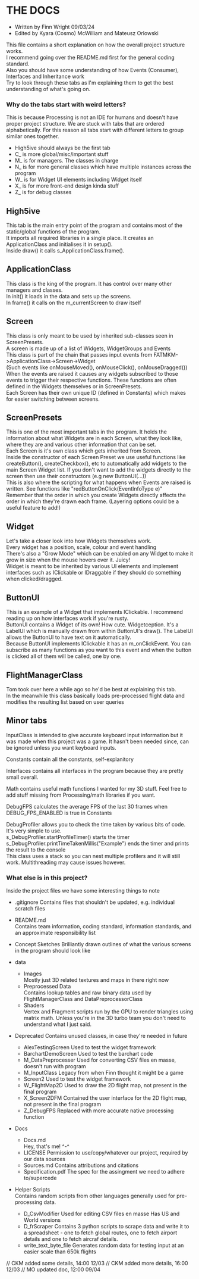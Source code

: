 # THE DOCS

- Written by Finn Wright 09/03/24
- Edited by Kyara (Cosmo) McWilliam and Mateusz Orlowski

This file contains a short explanation on how the overall project structure works.  
I recommend going over the README.md first for the general coding standard.  
Also you should have some understanding of how Events (Consumer<T>), Interfaces and Inheritance work  
Try to look through these tabs as I'm explaining them to get the best understanding of what's going on.  

### Why do the tabs start with weird letters?

This is because Processing is not an IDE for humans and doesn't have proper project structure. We are stuck with tabs that are ordered alphabetically. For this reason all tabs start with different letters to group similar ones together.  
- High5ive should always be the first tab  
- C_ is more global/misc/important stuff  
- M_ is for managers. The classes in charge  
- N_ is for more general classes which have multiple instances across the program  
- W_ is for Widget UI elements including Widget itself  
- X_ is for more front-end design kinda stuff   
- Z_ is for debug classes   

## High5ive

This tab is the main entry point of the program and contains most of the static/global functions of the program.  
It imports all required libraries in a single place.
It creates an ApplicationClass and initialises it in setup().  
Inside draw() it calls s_ApplicationClass.frame().  

## ApplicationClass

This class is the king of the program. It has control over many other managers and classes.  
In init() it loads in the data and sets up the screens.  
In frame() it calls on the m_currentScreen to draw itself  

## Screen

This class is only meant to be used by inherited sub-classes seen in ScreenPresets.  
A screen is made up of a list of Widgets, WidgetGroups and Events  
This class is part of the chain that passes input events from FATMKM->ApplicationClass->Screen->Widget  
(Such events like onMouseMoved(), onMouseClick(), onMouseDragged())  
When the events are raised it causes any widgets subscribed to those events to trigger their respective functions. These functions are often defined in the Widgets themselves or in ScreenPresets.  
Each Screen has their own unique ID (defined in Constants) which makes for easier switching between screens.   

## ScreenPresets

This is one of the most important tabs in the program. It holds the information about what Widgets are in each Screen, what they look like, where they are and various other information that can be set.  
Each Screen is it's own class which gets inherited from Screen.  
Inside the constructor of each Screen Preset we use useful functions like createButton(), createCheckbox(), etc to automatically add widgets to the main Screen Widget list. If you don't want to add the widgets directly to the screen then use their constructors (e.g new ButtonUI(...))  
This is also where the scripting for what happens when Events are raised is written. See functions like "redButtonOnClick(EventInfoType e)"  
Remember that the order in which you create Widgets directly affects the order in which they're drawn each frame. (Layering options could be a useful feature to add!)  

## Widget

Let's take a closer look into how Widgets themselves work.  
Every widget has a position, scale, colour and event handling  
There's also a "Grow Mode" which can be enabled on any Widget to make it grow in size when the mouse hovers over it. Juicy!  
Widget is meant to be inherited by various UI elements and implement interfaces such as IClickable or IDraggable if they should do something when clicked/dragged.  

## ButtonUI

This is an example of a Widget that implements IClickable. I recommend reading up on how interfaces work if you're rusty.  
ButtonUI contains a Widget of its own! How cute. Widgetception. It's a LabelUI which is manually drawn from within ButtonUI's draw(). The LabelUI allows the ButtonUI to have text on it automatically.  
Because ButtonUI implements IClickable it has an m_onClickEvent. You can subscribe as many functions as you want to this event and when the button is clicked all of them will be called, one by one.  

## FlightManagerClass

Tom took over here a while ago so he'd be best at explaining this tab.  
In the meanwhile this class basically loads pre-processed flight data and modifies the resulting list based on user queries  

## Minor tabs

InputClass is intended to give accurate keyboard input information but it was made when this project was a game. It hasn't been needed since, can be ignored unless you want keyboard inputs.  

Constants contain all the constants, self-explanitory  

Interfaces contains all interfaces in the program because they are pretty small overall.  

Math contains useful math functions I wanted for my 3D stuff. Feel free to add stuff missing from Processing/math libraries if you want.  

DebugFPS calculates the average FPS of the last 30 frames when DEBUG_FPS_ENABLED is true in Constants  

DebugProfiler allows you to check the time taken by various bits of code. It's very simple to use.  
s_DebugProfiler.startProfileTimer() starts the timer  
s_DebugProfiler.printTimeTakenMillis("Example") ends the timer and prints the result to the console  
This class uses a stack so you can nest multiple profilers and it will still work. Multithreading may cause issues however.  

### What else is in this project?

Inside the project files we have some interesting things to note 

- .gitignore
    Contains files that shouldn't be updated, e.g. individual scratch files
- README.md  
    Contains team information, coding standard, information standards, and an approximate responsibility list

- Concept Sketches
    Brilliantly drawn outlines of what the various screens in the program should look like
- data  
    - Images  
        Mostly just 3D related textures and maps in there right now  
    - Preprocessed Data  
        Contains lookup tables and raw binary data used by FlightManagerClass and DataPreprocessorClass  
    - Shaders  
        Vertex and Fragment scripts run by the GPU to render triangles using matrix math. Unless you're in the 3D turbo team you don't need to understand what I just said. 
- Deprecated
    Contains unused classes, in case they're needed in future
    - AlexTestingScreen
        Used to test the widget framework
    - BarchartDemoScreen
        Used to test the barchart code
    - M_DataPreprocesser
        Used for converting CSV files en masse, doesn't run with program
    - M_InputClass
        Legacy from when Finn thought it might be a game
    - Screen2
        Used to test the widget framework
    - W_FlightMap2D
        Used to draw the 2D flight map, not present in the final program
    - X_Screen2DFM
        Contained the user interface for the 2D flight map, not present in the final program
    - Z_DebugFPS
        Replaced with more accurate native processing function
- Docs
    - Docs.md  
        Hey, that's me! ^-^
    - LICENSE
    Permission to use/copy/whatever our project, required by our data sources
    - Sources.md
    Contains attributions and citations
    - Specification.pdf
    The spec for the assingment we need to adhere to/supercede
- Helper Scripts  
    Contains random scripts from other languages generally used for pre-processing data.  
    - D_CsvModifier
        Used for editing CSV files en masse
        Has US and World versions
    - D_frScraper
        Contains 3 python scripts to scrape data and write it to a spreadsheet - one to fetch global routes, one to fetch airport details and one to fetch aircraf details.
    - write_text_byte_file
        Generates random data for testing input at an easier scale than 650k flights
 

// CKM added some details, 14:00 12/03
// CKM added more details, 16:00 12/03
// MO updated doc, 12:00 09/04